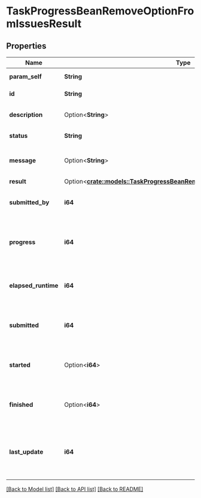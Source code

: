 # TaskProgressBeanRemoveOptionFromIssuesResult

## Properties

Name | Type | Description | Notes
------------ | ------------- | ------------- | -------------
**param_self** | **String** | The URL of the task. | 
**id** | **String** | The ID of the task. | 
**description** | Option<**String**> | The description of the task. | [optional]
**status** | **String** | The status of the task. | 
**message** | Option<**String**> | Information about the progress of the task. | [optional]
**result** | Option<[**crate::models::TaskProgressBeanRemoveOptionFromIssuesResultResult**](TaskProgressBeanRemoveOptionFromIssuesResult_result.md)> |  | [optional]
**submitted_by** | **i64** | The ID of the user who submitted the task. | 
**progress** | **i64** | The progress of the task, as a percentage complete. | 
**elapsed_runtime** | **i64** | The execution time of the task, in milliseconds. | 
**submitted** | **i64** | A timestamp recording when the task was submitted. | 
**started** | Option<**i64**> | A timestamp recording when the task was started. | [optional]
**finished** | Option<**i64**> | A timestamp recording when the task was finished. | [optional]
**last_update** | **i64** | A timestamp recording when the task progress was last updated. | 

[[Back to Model list]](../README.md#documentation-for-models) [[Back to API list]](../README.md#documentation-for-api-endpoints) [[Back to README]](../README.md)


